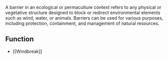 A barrier in an ecological or permaculture context refers to any physical or vegetative structure designed to block or redirect environmental elements such as wind, water, or animals. Barriers can be used for various purposes, including protection, containment, and management of natural resources.

## Function
- [[Windbreak]]